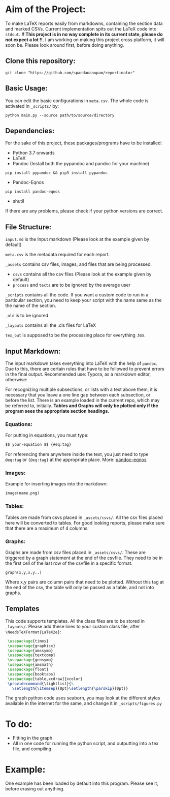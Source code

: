 # Aim of the Project:
To make LaTeX reports easily from markdowns, containing the section data and marked CSVs. Current implementation spits out the LaTeX code into `stdout`. **!! This project is in no way complete in its current state, please do not expect a lot !!**. I am working on making this project cross platform, it will soon be. Please look around first, before doing anything.

## Clone this repository:
```shell
git clone "https://github.com/spandananupam/reportinator"
```

## Basic Usage:
You can edit the basic configurations in `meta.csv`. The whole code is activated in `_scripts/` by:
```shell
python main.py --source path/to/source/directory
```

## Dependencies:
For the sake of this project, these packages/programs have to be installed:
* Python 3.7 onwards
* LaTeX
* Pandoc (Install both the pypandoc and pandoc for your machine)
```shell
pip install pypandoc && pip3 install pypandoc
```
* Pandoc-Eqnos
```shell
pip install pandoc-eqnos
```
* shutil

If there are any problems, please check if your python versions are correct.

## File Structure:
`input.md` is the Input markdown (Please look at the example given by default)

`meta.csv` is the metadata required for each report.

`_assets` contains csv files, images, and files that are being processed.
* `csvs` contains all the csv files (Please look at the example given by default)
* `process` and `texts` are to be ignored by the average user

`_scripts` contains all the code. If you want a custom code to run in a particular section, you need to keep your script with the name same as the the name of the section.

`_old` is to be ignored

`_layouts` contains all the .cls files for LaTeX

`tex_out` is supposed to be the processing place for everything .tex.

## Input Markdown:
The input markdown takes everything into LaTeX with the help of `pandoc`. Due to this, there are certain rules that have to be followed to prevent errors in the final output.
Recommended use: Typora, as a markdown editor, otherwise:

For recognizing multiple subsections, or lists with a text above them, it is necessary that you leave a one line gap between each subsection, or before the list. There is an example loaded in the current repo, which may be referred to, initially.
**Tables and Graphs will only be plotted only if the program sees the appropriate section headings.**

### Equations:
For putting in equations, you must type:
```markdown
$$ your-equation $$ {#eq:tag}
```
For referencing them anywhere inside the text, you just need to type `@eq:tag` or `{@eq:tag}` at the appropriate place.
More: [pandoc-eqnos]('https://github.com/tomduck/pandoc-eqnos')

### Images:
Example for inserting images into the markdown:
```markdown
image(name.png)
```
### Tables:
Tables are made from csvs placed in `_assets/csvs/`. All the csv files placed here will be converted to tables. For good looking reports, please make sure that there are a maximum of 4 columns.

### Graphs:
Graphs are made from csv files placed in `_assets/csvs/`. These are triggered by a graph statement at the end of the csvfile. They need to be in the first cell of the last row of the csvfile in a specific format.
```
graph(x,y,x,y..)
```
Where x,y pairs are column pairs that need to be plotted. Without this tag at the end of the csv, the table will only be passed as a table, and not into graphs.

## Templates
This code supports templates. All the class files are to be stored in `_layouts/`. Please add these lines to your custom class file, after `\NeedsTeXFormat{LaTeX2e}`:
```latex
 \usepackage{times}
 \usepackage{graphicx}
 \usepackage{amssymb}
 \usepackage{textcomp}
 \usepackage{gensymb}
 \usepackage{amsmath}
 \usepackage{float}
 \usepackage{booktabs}
 \usepackage[table,xcdraw]{xcolor}
 \providecommand{\tightlist}{%
   \setlength{\itemsep}{0pt}\setlength{\parskip}{0pt}}
```
The graph python code uses seaborn, you may look at the different styles available in the internet for the same, and change it in `_scripts/figures.py`

# To do:
* Fitting in the graph
* All in one code for running the python script, and outputting into a tex file, and compiling.

# Example:
One example has been loaded by default into this program. Please see it, before erasing out anything.
